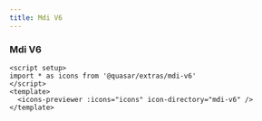 ```yaml
---
title: Mdi V6
---
```


###  Mdi V6

```vue live hide-code
<script setup>
import * as icons from '@quasar/extras/mdi-v6'
</script>
<template>
  <icons-previewer :icons="icons" icon-directory="mdi-v6" />
</template>
```